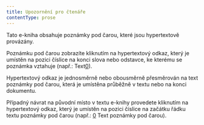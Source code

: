 ```yaml
---
title: Upozornění pro čtenáře
contentType: prose
---
```


<section>

Tato e-kniha obsahuje poznámky pod čarou, které jsou hypertextově provázány.

Poznámku pod čarou zobrazíte kliknutím na hypertextový odkaz, který je umístěn na pozici číslice na konci slova nebo odstavce, ke kterému se poznámka vztahuje (např.: Text[0](#poznamka_b)).

Hypertextový odkaz je jednosměrně nebo obousměrně přesměrován na text poznámky pod čarou, která je umístěna průběžně v textu nebo na konci dokumentu.

Případný návrat na původní místo v textu e-knihy provedete kliknutím na hypertextový odkaz, který je umístěn na pozici číslice na začátku řádku textu poznámky pod čarou (např.: [0](#poznamka_a) Text poznámky pod čarou).

</section>
